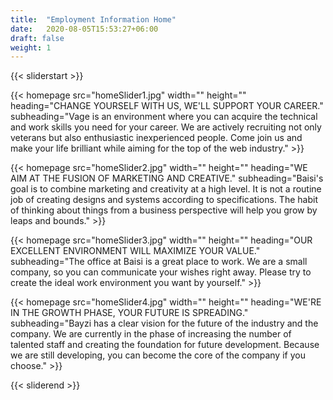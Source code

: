 ```yaml
---
title:  "Employment Information Home"
date:   2020-08-05T15:53:27+06:00
draft: false
weight: 1
---
```

{{< sliderstart >}}

{{< homepage src="homeSlider1.jpg" width="" height="" heading="CHANGE YOURSELF WITH US, WE'LL SUPPORT YOUR CAREER." subheading="Vage is an environment where you can acquire the technical and work skills you need for your career. We are actively recruiting not only veterans but also enthusiastic inexperienced people. Come join us and make your life brilliant while aiming for the top of the web industry." >}}

{{< homepage src="homeSlider2.jpg" width="" height="" heading="WE AIM AT THE FUSION OF MARKETING AND CREATIVE." subheading="Baisi's goal is to combine marketing and creativity at a high level. It is not a routine job of creating designs and systems according to specifications. The habit of thinking about things from a business perspective will help you grow by leaps and bounds." >}}

{{< homepage src="homeSlider3.jpg" width="" height="" heading="OUR EXCELLENT ENVIRONMENT WILL MAXIMIZE YOUR VALUE." subheading="The office at Baisi is a great place to work. We are a small company, so you can communicate your wishes right away. Please try to create the ideal work environment you want by yourself." >}}

{{< homepage src="homeSlider4.jpg" width="" height="" heading="WE'RE IN THE GROWTH PHASE, YOUR FUTURE IS SPREADING." subheading="Bayzi has a clear vision for the future of the industry and the company. We are currently in the phase of increasing the number of talented staff and creating the foundation for future development. Because we are still developing, you can become the core of the company if you choose." >}}

{{< sliderend >}}